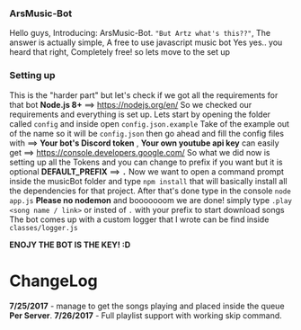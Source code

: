 ### ArsMusic-Bot
Hello guys, Introducing: ArsMusic-Bot.
`"But Artz what's this??"`, The answer is actually simple, A free to use javascript music bot
Yes yes.. you heard that right, Completely free! so lets move to the set up

### Setting up
This is the "harder part" but let's check if we got all the requirements for that bot
**Node.js 8+** ==> https://nodejs.org/en/
So we checked our requirements and everything is set up.
Lets start by opening the folder called `config` and inside open `config.json.example`
Take of the example out of the name so it will be `config.json` then go ahead and fill the config files
with ==> **Your bot's Discord token** , **Your own youtube api key** can easily get ==> https://console.developers.google.com/
So what we did now is setting up all the Tokens and you can change to prefix if you want but it is optional
**DEFAULT_PREFIX** ==> **`.`** Now we want to open a command prompt inside the musicBot folder and type
`npm install` that will basically install all the dependencies for that project.
After that's done type in the console `node app.js` **Please no nodemon**
and booooooom we are done! simply type `.play <song name / link>` or insted of `.` with your prefix to start download songs
The bot comes up with a custom logger that I wrote can be find inside `classes/logger.js`

__ENOJY THE BOT IS THE KEY! :D__
# ChangeLog
__**7/25/2017**__ - manage to get the songs playing and placed inside the queue **Per Server**.
__**7/26/2017**__ - Full playlist support with working skip command.
